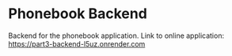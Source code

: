 # Phonebook Backend

Backend for the phonebook application.
Link to online application: https://part3-backend-l5uz.onrender.com 
